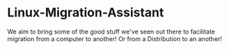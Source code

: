# Linux-Migration-Assistant
We aim to bring some of the good stuff we've seen out there to facilitate migration from a computer to another! Or from a Distribution to an another!
